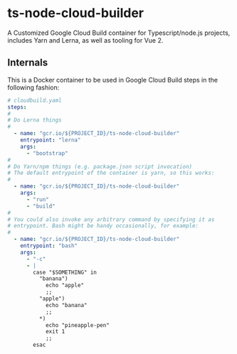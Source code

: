 # ts-node-cloud-builder
A Customized Google Cloud Build container for Typescript/node.js projects, includes Yarn and Lerna, as well as tooling for Vue 2.

## Internals

This is a Docker container to be used in Google Cloud Build steps in the following fashion:

```yaml
# cloudbuild.yaml
steps:
#
# Do Lerna things
#
  - name: "gcr.io/${PROJECT_ID}/ts-node-cloud-builder"
    entrypoint: "lerna"
    args:
      - "bootstrap"
#
# Do Yarn/npm things (e.g. package.json script invocation)
# The default entrypoint of the container is yarn, so this works:
#
  - name: "gcr.io/${PROJECT_ID}/ts-node-cloud-builder"
    args:
      - "run"
      - "build"
#
# You could also invoke any arbitrary command by specifying it as
# entrypoint. Bash might be handy occasionally, for example:
#
  - name: "gcr.io/${PROJECT_ID}/ts-node-cloud-builder"
    entrypoint: "bash"
    args:
      - "-c"
      - |
        case "$SOMETHING" in
          "banana")
            echo "apple"
            ;;
          "apple")
            echo "banana"
            ;;
          *)
            echo "pineapple-pen"
            exit 1
            ;;
        esac
```
